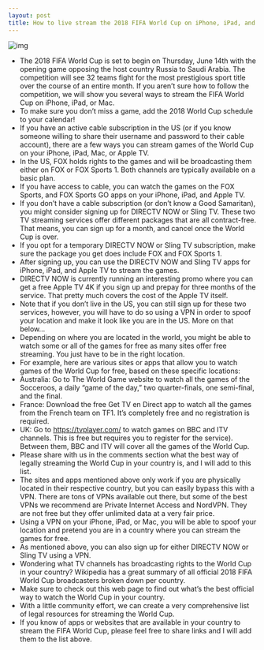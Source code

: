 ```yaml
---
layout: post
title: How to live stream the 2018 FIFA World Cup on iPhone, iPad, and Mac
---
```

![img](http://media.idownloadblog.com/wp-content/uploads/2018/06/live-stream-2018-fifa-world-cup.jpg)
* The 2018 FIFA World Cup is set to begin on Thursday, June 14th with the opening game opposing the host country Russia to Saudi Arabia. The competition will see 32 teams fight for the most prestigious sport title over the course of an entire month. If you aren’t sure how to follow the competition, we will show you several ways to stream the FIFA World Cup on iPhone, iPad, or Mac.
* To make sure you don’t miss a game, add the 2018 World Cup schedule to your calendar!
* If you have an active cable subscription in the US (or if you know someone willing to share their username and password to their cable account), there are a few ways you can stream games of the World Cup on your iPhone, iPad, Mac, or Apple TV.
* In the US, FOX holds rights to the games and will be broadcasting them either on FOX or FOX Sports 1. Both channels are typically available on a basic plan.
* If you have access to cable, you can watch the games on the FOX Sports, and FOX Sports GO apps on your iPhone, iPad, and Apple TV.
* If you don’t have a cable subscription (or don’t know a Good Samaritan), you might consider signing up for DIRECTV NOW or Sling TV. These two TV streaming services offer different packages that are all contract-free. That means, you can sign up for a month, and cancel once the World Cup is over.
* If you opt for a temporary DIRECTV NOW or Sling TV subscription, make sure the package you get does include FOX and FOX Sports 1.
* After signing up, you can use the DIRECTV NOW and Sling TV apps for iPhone, iPad, and Apple TV to stream the games.
* DIRECTV NOW is currently running an interesting promo where you can get a free Apple TV 4K if you sign up and prepay for three months of the service. That pretty much covers the cost of the Apple TV itself.
* Note that if you don’t live in the US, you can still sign up for these two services, however, you will have to do so using a VPN in order to spoof your location and make it look like you are in the US. More on that below…
* Depending on where you are located in the world, you might be able to watch some or all of the games for free as many sites offer free streaming. You just have to be in the right location.
* For example, here are various sites or apps that allow you to watch games of the World Cup for free, based on these specific locations:
* Australia: Go to The World Game website to watch all the games of the Socceroos, a daily “game of the day,” two quarter-finals, one semi-final, and the final.
* France: Download the free Get TV en Direct app to watch all the games from the French team on TF1. It’s completely free and no registration is required.
* UK: Go to https://tvplayer.com/ to watch games on BBC and ITV channels. This is free but requires you to register for the service). Between them, BBC and ITV will cover all the games of the World Cup.
* Please share with us in the comments section what the best way of legally streaming the World Cup in your country is, and I will add to this list.
* The sites and apps mentioned above only work if you are physically located in their respective country, but you can easily bypass this with a VPN. There are tons of VPNs available out there, but some of the best VPNs we recommend are Private Internet Access and NordVPN. They are not free but they offer unlimited data at a very fair price.
* Using a VPN on your iPhone, iPad, or Mac, you will be able to spoof your location and pretend you are in a country where you can stream the games for free.
* As mentioned above, you can also sign up for either DIRECTV NOW or Sling TV using a VPN.
* Wondering what TV channels has broadcasting rights to the World Cup in your country? Wikipedia has a great summary of all official 2018 FIFA World Cup broadcasters broken down per country.
* Make sure to check out this web page to find out what’s the best official way to watch the World Cup in your country.
* With a little community effort, we can create a very comprehensive list of legal resources for streaming the World Cup.
* If you know of apps or websites that are available in your country to stream the FIFA World Cup, please feel free to share links and I will add them to the list above.

